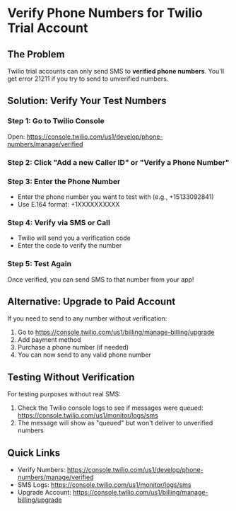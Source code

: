 # Verify Phone Numbers for Twilio Trial Account

## The Problem
Twilio trial accounts can only send SMS to **verified phone numbers**. You'll get error 21211 if you try to send to unverified numbers.

## Solution: Verify Your Test Numbers

### Step 1: Go to Twilio Console
Open: https://console.twilio.com/us1/develop/phone-numbers/manage/verified

### Step 2: Click "Add a new Caller ID" or "Verify a Phone Number"

### Step 3: Enter the Phone Number
- Enter the phone number you want to test with (e.g., +15133092841)
- Use E.164 format: +1XXXXXXXXXX

### Step 4: Verify via SMS or Call
- Twilio will send you a verification code
- Enter the code to verify the number

### Step 5: Test Again
Once verified, you can send SMS to that number from your app!

## Alternative: Upgrade to Paid Account
If you need to send to any number without verification:
1. Go to https://console.twilio.com/us1/billing/manage-billing/upgrade
2. Add payment method
3. Purchase a phone number (if needed)
4. You can now send to any valid phone number

## Testing Without Verification
For testing purposes without real SMS:
1. Check the Twilio console logs to see if messages were queued: https://console.twilio.com/us1/monitor/logs/sms
2. The message will show as "queued" but won't deliver to unverified numbers

## Quick Links
- Verify Numbers: https://console.twilio.com/us1/develop/phone-numbers/manage/verified
- SMS Logs: https://console.twilio.com/us1/monitor/logs/sms
- Upgrade Account: https://console.twilio.com/us1/billing/manage-billing/upgrade
